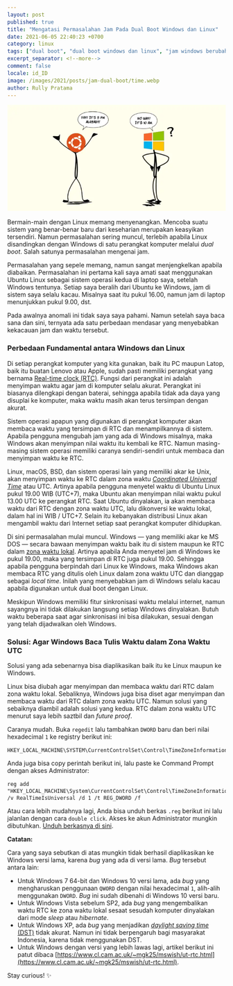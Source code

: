 ```yaml
---
layout: post
published: true
title: "Mengatasi Permasalahan Jam Pada Dual Boot Windows dan Linux"
date: 2021-06-05 22:40:23 +0700
category: linux
tags: ["dual boot", "dual boot windows dan linux", "jam windows berubah"]
excerpt_separator: <!--more-->
comment: false
locale: id_ID
image: /images/2021/posts/jam-dual-boot/time.webp
author: Rully Pratama
---
```


![Ilustrasi Dual Boot Ubuntu Linux dan Windows](/images/2021/posts/jam-dual-boot/time.webp)

Bermain-main dengan Linux memang menyenangkan. Mencoba suatu sistem yang benar-benar baru dari keseharian merupakan keasyikan tersendiri. Namun permasalahan sering muncul, terlebih apabila Linux disandingkan dengan Windows di satu perangkat komputer melalui *dual boot*. Salah satunya permasalahan mengenai jam.
<!--more-->

Permasalahan yang sepele memang, namun sangat menjengkelkan apabila diabaikan. Permasalahan ini pertama kali saya amati saat menggunakan Ubuntu Linux sebagai sistem operasi kedua di laptop saya, setelah Windows tentunya. Setiap saya beralih dari Ubuntu ke Windows, jam di sistem saya selalu kacau. Misalnya saat itu pukul 16.00, namun jam di laptop menunjukkan pukul 9.00, dst.

Pada awalnya anomali ini tidak saya saya pahami. Namun setelah saya baca sana dan sini, ternyata ada satu perbedaan mendasar yang menyebabkan kekacauan jam dan waktu tersebut.

### Perbedaan Fundamental antara Windows dan Linux

Di setiap perangkat komputer yang kita gunakan, baik itu PC maupun Latop, baik itu buatan Lenovo atau Apple, sudah pasti memiliki perangkat yang bernama [Real-time clock (RTC)](https://en.wikipedia.org/wiki/Real-time_clock). Fungsi dari perangkat ini adalah menyimpan waktu agar jam di komputer selalu akurat. Perangkat ini biasanya dilengkapi dengan baterai, sehingga apabila tidak ada daya yang disuplai ke komputer, maka waktu masih akan terus tersimpan dengan akurat.

Sistem operasi apapun yang digunakan di perangkat komputer akan membaca waktu yang tersimpan di RTC dan menampilkannya di sistem. Apabila pengguna mengubah jam yang ada di Windows misalnya, maka Windows akan menyimpan nilai waktu itu kembali ke RTC. Namun masing-masing sistem operasi memiliki caranya sendiri-sendiri untuk membaca dan menyimpan waktu ke RTC.

Linux, macOS, BSD, dan sistem operasi lain yang memiliki akar ke Unix, akan menyimpan waktu ke RTC dalam zona waktu [*Coordinated Universal Time*](https://en.wikipedia.org/wiki/Coordinated_Universal_Time) atau UTC. Artinya apabila pengguna menyetel waktu di Ubuntu Linux pukul 19.00 WIB (UTC+7), maka Ubuntu akan menyimpan nilai waktu pukul 13.00 UTC ke perangkat RTC. Saat Ubuntu dinyalakan, ia akan membaca waktu dari RTC dengan zona waktu UTC, lalu dikonversi ke waktu lokal, dalam hal ini WIB / UTC+7. Selain itu kebanyakan distribusi Linux akan mengambil waktu dari Internet setiap saat perangkat komputer dihidupkan.

Di sini permasalahan mulai muncul. Windows — yang memiliki akar ke MS DOS — secara bawaan menyimpan waktu baik itu di sistem maupun ke RTC dalam [zona waktu lokal](https://devblogs.microsoft.com/oldnewthing/20040902-00/?p=37983). Artinya apabila Anda menyetel jam di Windows ke pukul 19.00, maka yang tersimpan di RTC juga pukul 19.00. Sehingga apabila pengguna berpindah dari Linux ke Windows, maka Windows akan membaca RTC yang ditulis oleh Linux dalam zona waktu UTC dan dianggap sebagai *local time*. Inilah yang menyebabkan jam di Windows selalu kacau apabila digunakan untuk dual boot dengan Linux.

Meskipun Windows memiliki fitur sinkronisasi waktu melalui internet, namun sayangnya ini tidak dilakukan langsung setiap Windows dinyalakan. Butuh waktu beberapa saat agar sinkronisasi ini bisa dilakukan, sesuai dengan yang telah dijadwalkan oleh Windows.

### Solusi: Agar Windows Baca Tulis Waktu dalam Zona Waktu UTC

Solusi yang ada sebenarnya bisa diaplikasikan baik itu ke Linux maupun ke Windows. 

Linux bisa diubah agar menyimpan dan membaca waktu dari RTC dalam zona waktu lokal. Sebaliknya, Windows juga bisa diset agar menyimpan dan membaca waktu dari RTC dalam zona waktu UTC. Namun solusi yang sebaiknya diambil adalah solusi yang kedua. RTC dalam zona waktu UTC menurut saya lebih saztbil dan *future proof*.

Caranya mudah. Buka `regedit` lalu tambahkan `DWORD` baru dan beri nilai hexadecimal `1` ke registry berikut ini:

```
HKEY_LOCAL_MACHINE\SYSTEM\CurrentControlSet\Control\TimeZoneInformation\RealTimeIsUniversal
```

Anda juga bisa copy perintah berikut ini, lalu paste ke Command Prompt dengan akses Administrator:

```
reg add "HKEY_LOCAL_MACHINE\System\CurrentControlSet\Control\TimeZoneInformation" /v RealTimeIsUniversal /d 1 /t REG_DWORD /f
```

Atau cara lebih mudahnya lagi, Anda bisa unduh berkas `.reg` berikut ini lalu jalanlan dengan cara `double click`. Akses ke akun Administrator mungkin dibutuhkan. [Unduh berkasnya di sini](/images/2021/posts/jam-dual-boot/windows_time_utc.reg).

**Catatan:**

Cara yang saya sebutkan di atas mungkin tidak berhasil diaplikasikan ke Windows versi lama, karena *bug* yang ada di versi lama. *Bug* tersebut antara lain:

* Untuk Windows 7 64-bit dan Windows 10 versi lama, ada *bug* yang mengharuskan penggunaan `QWORD` dengan nilai hexadecimal `1`, alih-alih menggunakan `DWORD`. *Bug* ini sudah dibenahi di Windows 10 versi baru.
* Untuk Windows Vista sebelum SP2, ada *bug* yang mengembalikan waktu RTC ke zona waktu lokal sesaat sesudah komputer dinyalakan dari mode *sleep* atau *hibernate*.
* Untuk Windows XP, ada *bug* yang menjadikan [*daylight saving time* (DST)](https://en.wikipedia.org/wiki/Daylight_saving_time) tidak akurat. Namun ini tidak berpengaruh bagi masyarakat Indonesia, karena tidak menggunakan DST.
* Untuk Windows dengan versi yang lebih lawas lagi, artikel berikut ini patut dibaca [https://www.cl.cam.ac.uk/~mgk25/mswish/ut-rtc.html](https://www.cl.cam.ac.uk/~mgk25/mswish/ut-rtc.html).

Stay curious! ✨
